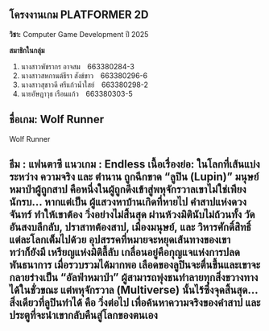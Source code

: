 โครงงานเกม PLATFORMER 2D
---

**วิชา:** Computer Game Development ปี 2025  

**สมาชิกในกลุ่ม**  
1. นางสาวพัชรากร อาจสม 663380284-3  
2. นางสาวสหกานต์ธีรา สังข์ขาว 663380296-6  
3. นางสาวสุชาวดี ศรีแก้วน้ำใสย์ 663380298-2  
4. นายอัษฎาวุธ เรือนแก้ว 663380303-5  

**ชื่อเกม:** Wolf Runner
---
Wolf Runner

ธีม : แฟนตาซี
แนวเกม : Endless
**เนื้อเรื่องย่อ:**
ในโลกที่เส้นแบ่งระหว่าง ความจริง และ ตำนาน ถูกฉีกขาด “ลูปิน (Lupin)” มนุษย์หมาป่าผู้ถูกสาป คือหนึ่งในผู้ถูกดึงเข้าสู่พหุจักรวาลเขาไม่ใช่เพียงนักรบ… หากแต่เป็น ผู้แสวงหาบ้านเกิดที่หายไป
คำสาปแห่งดวงจันทร์ ทำให้เขาต้อง วิ่งอย่างไม่สิ้นสุด ผ่านห้วงมิตินับไม่ถ้วนทั้ง วัดอันสงบลึกลับ, ปราสาทต้องสาป, เมืองมนุษย์, และ วิหารศักดิ์สิทธิ์แต่ละโลกเต็มไปด้วย อุปสรรคที่หมายจะหยุดเส้นทางของเขา  
ทว่าก็ยังมี เหรียญแห่งมิติลี้ลับ เกลื่อนอยู่คือกุญแจแห่งการปลดพันธนาการ  เมื่อรวบรวมได้มากพอ เลือดของลูปินจะตื่นขึ้นและเขาจะ กลายร่างเป็น “อัลฟ่าหมาป่า” ผู้สามารถพุ่งชนทำลายทุกสิ่งขวางทางได้ในชั่วขณะ แต่พหุจักรวาล (Multiverse) นั้นไร้ซึ่งจุดสิ้นสุด…สิ่งเดียวที่ลูปินทำได้ คือ วิ่งต่อไป  เพื่อค้นหาความจริงของคำสาป  และประตูที่จะนำเขากลับคืนสู่โลกของตนเอง
---
